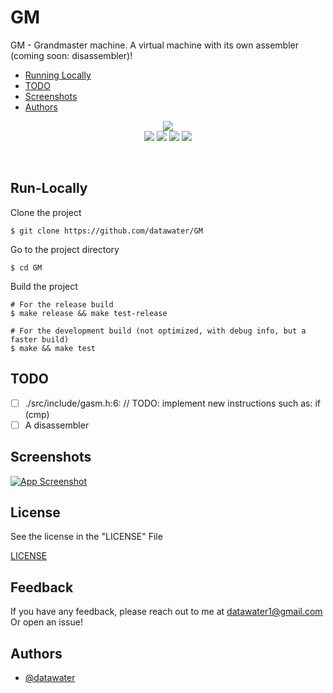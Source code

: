 
# GM

GM - Grandmaster machine. A virtual machine with its own assembler (coming soon: disassembler)!

- [Running Locally](#Run-Locally)
- [TODO](#TODO)
- [Screenshots](#Screenshots)
- [Authors](#Authors)
<p align="center" width="100%">
    <img src="https://i.postimg.cc/pXHL1WTX/logo-horizontal.png">
    <br>
    <img src="https://img.shields.io/github/workflow/status/datawater/GM/CI?style=flat-square">
    <img src="https://img.shields.io/github/last-commit/datawater/GM?style=flat-square">
    <img src="https://img.shields.io/badge/license-GPL--3-orange?style=flat-square">
    <img src="https://img.shields.io/badge/platform-linux|macos-light?style=flat-square">
</p>

<br>

## Run-Locally

Clone the project

```shell
$ git clone https://github.com/datawater/GM
```

Go to the project directory

```shell
$ cd GM
```

Build the project

```shell
# For the release build
$ make release && make test-release

# For the development build (not optimized, with debug info, but a faster build)
$ make && make test
```


## TODO

- [ ]  ./src/include/gasm.h:6: // TODO: implement new instructions such as: if (cmp)
- [ ]  A disassembler

## Screenshots

[![App Screenshot](https://i.postimg.cc/7Pmtw6ML/Screenshot-from-2022-08-01-15-11-25.png)](https://postimg.cc/QVKJqjzL)
## License

See the license in the "LICENSE" File

[LICENSE](/LICENSE)
## Feedback

If you have any feedback, please reach out to me at 
[datawater1@gmail.com](mailto:datawater1@gmail.com&subject=Feedback%20For%20GM) 
<br>
Or open an issue!

## Authors

- [@datawater](https://www.github.com/datawater)
